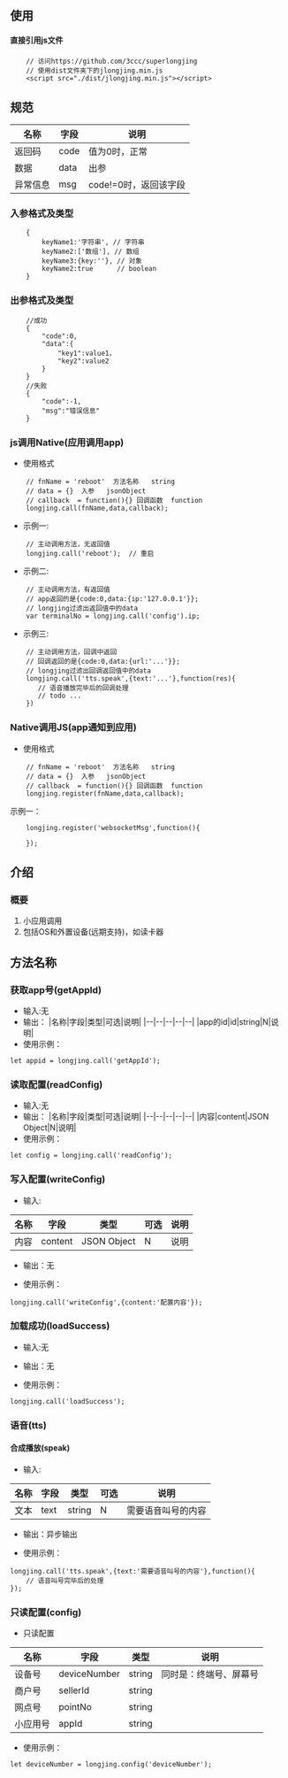 ## 使用
#### 直接引用js文件
```
	// 访问https://github.com/3ccc/superlongjing
	// 使用dist文件夹下的jlongjing.min.js
	<script src="./dist/jlongjing.min.js"></script>
```
## 规范
|名称|字段|说明|
|--|--|--|
|返回码|code|值为0时，正常|
|数据|data|出参|
|异常信息|msg|code!=0时，返回该字段|

### 入参格式及类型
```
	{
		keyName1:'字符串', // 字符串
		keyName2:['数组'], // 数组
		keyName3:{key:''}, // 对象
		keyName2:true 	   // boolean
	}
```

### 出参格式及类型
```
	//成功
	{
		"code":0,
		"data":{
			"key1":value1，
			"key2":value2
		}
	}
	//失败
	{
		"code":-1,
		"msg":"错误信息"
	}
```
### js调用Native(应用调用app)
* 使用格式
```
	// fnName = 'reboot'  方法名称   string
	// data = {}  入参   jsonObject
	// callback  = function(){} 回调函数  function
	longjing.call(fnName,data,callback);
```
* 示例一:
```
	// 主动调用方法，无返回值
	longjing.call('reboot');  // 重启
```
* 示例二:
```
	// 主动调用方法，有返回值
	// app返回的是{code:0,data:{ip:'127.0.0.1'}};
	// longjing过滤出返回值中的data
	var terminalNo = longjing.call('config').ip;
```
* 示例三:
```
	// 主动调用方法，回调中返回
	// 回调返回的是{code:0,data:{url:'...'}};
	// longjing过滤出回调返回值中的data
	longjing.call('tts.speak',{text:'...'},function(res){
	   // 语音播放完毕后的回调处理
	   // todo ...
	})
```
### Native调用JS(app通知到应用)
* 使用格式
```
	// fnName = 'reboot'  方法名称   string
	// data = {}  入参   jsonObject
	// callback  = function(){} 回调函数  function
	longjing.register(fnName,data,callback);
```
示例一：
```
	longjing.register('websocketMsg',function(){
 
	});
```

## 介绍
### 概要
1. 小应用调用
1. 包括OS和外置设备(远期支持)，如读卡器

## 方法名称
### 获取app号(getAppId)
* 输入:无
* 输出：
|名称|字段|类型|可选|说明|
|--|--|--|--|--|
|app的id|id|string|N|说明|
* 使用示例：
```
let appid = longjing.call('getAppId');
```
### 读取配置(readConfig)
* 输入:无
* 输出：
|名称|字段|类型|可选|说明|
|--|--|--|--|--|
|内容|content|JSON Object|N|说明|
* 使用示例：
```
let config = longjing.call('readConfig');
```

### 写入配置(writeConfig)

* 输入:

|名称|字段|类型|可选|说明|
|--|--|--|--|--|
|内容|content|JSON Object|N|说明|

* 输出：无

* 使用示例：
```
longjing.call('writeConfig',{content:'配置内容'});
```

### 加载成功(loadSuccess)

* 输入:无
* 输出：无

* 使用示例：
```
longjing.call('loadSuccess');
```

### 语音(tts)

#### 合成播放(speak)
* 输入:

|名称|字段|类型|可选|说明|
|--|--|--|--|--|
|文本|text|string|N|需要语音叫号的内容|

* 输出：异步输出

* 使用示例：
```
longjing.call('tts.speak',{text:'需要语音叫号的内容'},function(){
	// 语音叫号完毕后的处理
});
```

### 只读配置(config)

* 只读配置

|名称|	字段|	类型|	说明|
|--|--|--|--|
|设备号|	deviceNumber|	string|同时是：终端号、屏幕号|
|商户号|	sellerId|	string|	|
|网点号|	pointNo|	string|	|
|小应用号|	appId	|string|	|

* 使用示例：
```
let deviceNumber = longjing.config('deviceNumber');
```

